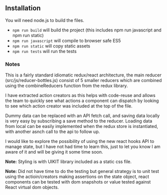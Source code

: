 ## Installation 

You will need node.js to build the files. 

- ```npm run build``` will build the project (this includes npm run javascript and npm run static)
- ```npm run javascript``` will compile to browser safe ES5 
- ```npm run static``` will copy static assets
- ```npm run tests``` will run the tests 

### Notes

This is a fairly standard idiomatic redux/react architecture, the main reducer (src/js/reducer-bottles.js) consist of 5 smaller reducers which are combined using the combineReducers function from the redux library.

I have extracted action creators as this helps with code-reuse and allows the team to quickly see what actions a component can dispatch by looking to see which action creator was included at the top of the file.

Dummy data can be replaced with an API fetch call, and saving data locally is very easy by subscribing a save method to the reducer. Loading data from local can be easily implemented when the redux store is instantiated, with another asnch call to the api to follow up.

I would like to explore the possibility of using the new react hooks API to manage state, but I have not had time to learn this, just to let you know I am aware of it and will be giving it some time soon.

**Note:** Styling is with UIKIT library included as a static css file.

**Note:** Did not have time to do the testing but general strategy is to unit test using the actioin/creators making assertions on the state object, react components can be tested with dom snapshots or value tested against React virtual dom objects.